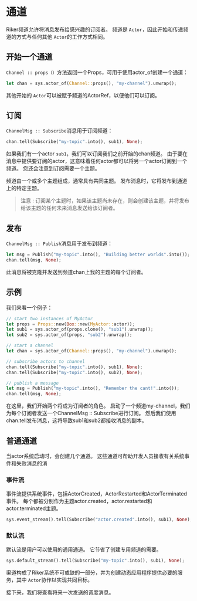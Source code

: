 # 通道

Riker频道允许将消息发布给感兴趣的订阅者。 频道是 `Actor`，因此开始和传递频道的方式与任何其他 `Actor`的工作方式相同。

## 开始一个通道

`Channel :: props（）`方法返回一个Props，可用于使用actor_of创建一个通道：

```rust
let chan = sys.actor_of(Channel::props(), "my-channel").unwrap();
```

其他开始的 `Actor`可以被赋予频道的ActorRef，以便他们可以订阅。

## 订阅

`ChannelMsg :: Subscribe`消息用于订阅频道：

```rust
chan.tell(Subscribe("my-topic".into(), sub1), None);
```

如果我们有一个actor `sub1`，我们可以订阅我们之前开始的chan频道。 由于要在消息中提供要订阅的actor，这意味着任何actor都可以将另一个actor订阅到一个频道。 您还会注意到订阅需要一个主题。

频道由一个或多个主题组成，通常具有共同主题。 发布消息时，它将发布到通道上的特定主题。

> 注意 : 订阅某个主题时，如果该主题尚未存在，则会创建该主题，并将发布给该主题的任何未来消息发送给该订阅者。

## 发布

`ChannelMsg :: Publish`消息用于发布到频道：

```rust
let msg = Publish("my-topic".into(), "Building better worlds".into());
chan.tell(msg, None);
```

此消息将被克隆并发送到频道chan上我的主题的每个订阅者。

## 示例

我们来看一个例子：

```rust
// start two instances of MyActor
let props = Props::new(Box::new(MyActor::actor));
let sub1 = sys.actor_of(props.clone(), "sub1").unwrap();
let sub2 = sys.actor_of(props, "sub2").unwrap();

// start a channel
let chan = sys.actor_of(Channel::props(), "my-channel").unwrap();

// subscribe actors to channel
chan.tell(Subscribe("my-topic".into(), sub1), None);
chan.tell(Subscribe("my-topic".into(), sub2), None);

// publish a message
let msg = Publish("my-topic".into(), "Remember the cant!".into());
chan.tell(msg, None);
```

在这里，我们开始两个将成为订阅者的角色。 启动了一个频道my-channel，我们为每个订阅者发送一个ChannelMsg :: Subscribe进行订阅。 然后我们使用chan.tell发布消息，这将导致sub1和sub2都接收消息的副本。

## 普通通道

当actor系统启动时，会创建几个通道。 这些通道可帮助开发人员接收有关系统事件和失败消息的消

### 事件流

事件流提供系统事件，包括ActorCreated，ActorRestarted和ActorTerminated事件。 每个都被分别作为主题actor.created，actor.restarted和actor.terminated主题。

```rust
sys.event_stream().tell(Subscribe("actor.created".into(), sub1), None);
```

### 默认流

默认流是用户可以使用的通用通道。 它节省了创建专用频道的需要。

```rust
sys.default_stream().tell(Subscribe("my-topic".into(), sub1), None);
```

渠道构成了Riker系统不可或缺的一部分，并为创建动态应用程序提供必要的服务，其中 `Actor`协作以实现共同目标。

接下来，我们将查看将来一次发送的调度消息。